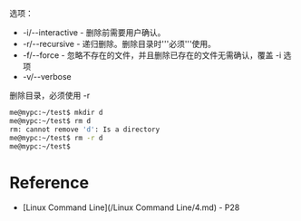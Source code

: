 选项：
* -i/--interactive - 删除前需要用户确认。
* -r/--recursive - 递归删除。删除目录时'''必须'''使用。
* -f/--force - 忽略不存在的文件，并且删除已存在的文件无需确认，覆盖 -i 选项
* -v/--verbose


删除目录，必须使用 -r
```bash
me@mypc:~/test$ mkdir d
me@mypc:~/test$ rm d
rm: cannot remove 'd': Is a directory
me@mypc:~/test$ rm -r d
me@mypc:~/test$ 
```

# Reference

- [Linux Command Line](/Linux Command Line/4.md) - P28